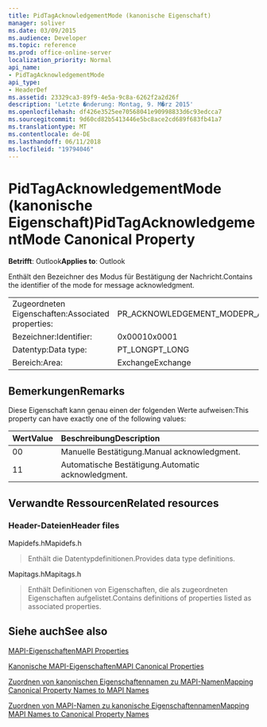 ```yaml
---
title: PidTagAcknowledgementMode (kanonische Eigenschaft)
manager: soliver
ms.date: 03/09/2015
ms.audience: Developer
ms.topic: reference
ms.prod: office-online-server
localization_priority: Normal
api_name:
- PidTagAcknowledgementMode
api_type:
- HeaderDef
ms.assetid: 23329ca3-89f9-4e5a-9c8a-6262f2a2d26f
description: 'Letzte �nderung: Montag, 9. M�rz 2015'
ms.openlocfilehash: df426e3525ee70568041e90998833d6c93edcca7
ms.sourcegitcommit: 9d60cd82b5413446e5bc8ace2cd689f683fb41a7
ms.translationtype: MT
ms.contentlocale: de-DE
ms.lasthandoff: 06/11/2018
ms.locfileid: "19794046"
---
```

# <a name="pidtagacknowledgementmode-canonical-property"></a><span data-ttu-id="d09b5-103">PidTagAcknowledgementMode (kanonische Eigenschaft)</span><span class="sxs-lookup"><span data-stu-id="d09b5-103">PidTagAcknowledgementMode Canonical Property</span></span>

  
  
<span data-ttu-id="d09b5-104">**Betrifft**: Outlook</span><span class="sxs-lookup"><span data-stu-id="d09b5-104">**Applies to**: Outlook</span></span> 
  
<span data-ttu-id="d09b5-105">Enthält den Bezeichner des Modus für Bestätigung der Nachricht.</span><span class="sxs-lookup"><span data-stu-id="d09b5-105">Contains the identifier of the mode for message acknowledgment.</span></span>
  
|||
|:-----|:-----|
|<span data-ttu-id="d09b5-106">Zugeordneten Eigenschaften:</span><span class="sxs-lookup"><span data-stu-id="d09b5-106">Associated properties:</span></span>  <br/> |<span data-ttu-id="d09b5-107">PR_ACKNOWLEDGEMENT_MODE</span><span class="sxs-lookup"><span data-stu-id="d09b5-107">PR_ACKNOWLEDGEMENT_MODE</span></span>  <br/> |
|<span data-ttu-id="d09b5-108">Bezeichner:</span><span class="sxs-lookup"><span data-stu-id="d09b5-108">Identifier:</span></span>  <br/> |<span data-ttu-id="d09b5-109">0x0001</span><span class="sxs-lookup"><span data-stu-id="d09b5-109">0x0001</span></span>  <br/> |
|<span data-ttu-id="d09b5-110">Datentyp:</span><span class="sxs-lookup"><span data-stu-id="d09b5-110">Data type:</span></span>  <br/> |<span data-ttu-id="d09b5-111">PT_LONG</span><span class="sxs-lookup"><span data-stu-id="d09b5-111">PT_LONG</span></span>  <br/> |
|<span data-ttu-id="d09b5-112">Bereich:</span><span class="sxs-lookup"><span data-stu-id="d09b5-112">Area:</span></span>  <br/> |<span data-ttu-id="d09b5-113">Exchange</span><span class="sxs-lookup"><span data-stu-id="d09b5-113">Exchange</span></span>  <br/> |
   
## <a name="remarks"></a><span data-ttu-id="d09b5-114">Bemerkungen</span><span class="sxs-lookup"><span data-stu-id="d09b5-114">Remarks</span></span>

<span data-ttu-id="d09b5-115">Diese Eigenschaft kann genau einen der folgenden Werte aufweisen:</span><span class="sxs-lookup"><span data-stu-id="d09b5-115">This property can have exactly one of the following values:</span></span>
  
|<span data-ttu-id="d09b5-116">**Wert**</span><span class="sxs-lookup"><span data-stu-id="d09b5-116">**Value**</span></span>|<span data-ttu-id="d09b5-117">**Beschreibung**</span><span class="sxs-lookup"><span data-stu-id="d09b5-117">**Description**</span></span>|
|:-----|:-----|
|<span data-ttu-id="d09b5-118">0</span><span class="sxs-lookup"><span data-stu-id="d09b5-118">0</span></span>  <br/> |<span data-ttu-id="d09b5-119">Manuelle Bestätigung.</span><span class="sxs-lookup"><span data-stu-id="d09b5-119">Manual acknowledgment.</span></span>  <br/> |
|<span data-ttu-id="d09b5-120">1</span><span class="sxs-lookup"><span data-stu-id="d09b5-120">1</span></span>  <br/> |<span data-ttu-id="d09b5-121">Automatische Bestätigung.</span><span class="sxs-lookup"><span data-stu-id="d09b5-121">Automatic acknowledgment.</span></span>  <br/> |
   
## <a name="related-resources"></a><span data-ttu-id="d09b5-122">Verwandte Ressourcen</span><span class="sxs-lookup"><span data-stu-id="d09b5-122">Related resources</span></span>

### <a name="header-files"></a><span data-ttu-id="d09b5-123">Header-Dateien</span><span class="sxs-lookup"><span data-stu-id="d09b5-123">Header files</span></span>

<span data-ttu-id="d09b5-124">Mapidefs.h</span><span class="sxs-lookup"><span data-stu-id="d09b5-124">Mapidefs.h</span></span>
  
> <span data-ttu-id="d09b5-125">Enthält die Datentypdefinitionen.</span><span class="sxs-lookup"><span data-stu-id="d09b5-125">Provides data type definitions.</span></span>
    
<span data-ttu-id="d09b5-126">Mapitags.h</span><span class="sxs-lookup"><span data-stu-id="d09b5-126">Mapitags.h</span></span>
  
> <span data-ttu-id="d09b5-127">Enthält Definitionen von Eigenschaften, die als zugeordneten Eigenschaften aufgelistet.</span><span class="sxs-lookup"><span data-stu-id="d09b5-127">Contains definitions of properties listed as associated properties.</span></span>
    
## <a name="see-also"></a><span data-ttu-id="d09b5-128">Siehe auch</span><span class="sxs-lookup"><span data-stu-id="d09b5-128">See also</span></span>



[<span data-ttu-id="d09b5-129">MAPI-Eigenschaften</span><span class="sxs-lookup"><span data-stu-id="d09b5-129">MAPI Properties</span></span>](mapi-properties.md)
  
[<span data-ttu-id="d09b5-130">Kanonische MAPI-Eigenschaften</span><span class="sxs-lookup"><span data-stu-id="d09b5-130">MAPI Canonical Properties</span></span>](mapi-canonical-properties.md)
  
[<span data-ttu-id="d09b5-131">Zuordnen von kanonischen Eigenschaftennamen zu MAPI-Namen</span><span class="sxs-lookup"><span data-stu-id="d09b5-131">Mapping Canonical Property Names to MAPI Names</span></span>](mapping-canonical-property-names-to-mapi-names.md)
  
[<span data-ttu-id="d09b5-132">Zuordnen von MAPI-Namen zu kanonische Eigenschaftennamen</span><span class="sxs-lookup"><span data-stu-id="d09b5-132">Mapping MAPI Names to Canonical Property Names</span></span>](mapping-mapi-names-to-canonical-property-names.md)

